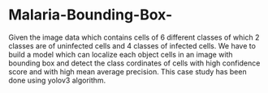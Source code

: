 # Malaria-Bounding-Box-
Given the image data which contains cells of 6 different classes of which 2 classes are of uninfected cells and 4 classes of infected cells. We have to build a model which can localize each object cells in an image with bounding box and detect the class cordinates of cells with high confidence score and with high mean average precision. This case study has been done using yolov3 algorithm.

